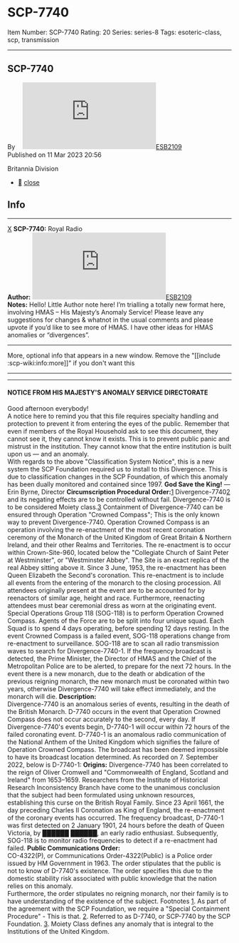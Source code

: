 # SCP-7740
Item Number: SCP-7740
Rating: 20
Series: series-8
Tags: esoteric-class, scp, transmission

---

SCP-7740  
---  
Byㅤ [![ESB2109](https://www.wikidot.com/avatar.php?userid=7869314&amp;size=small&amp;timestamp=1751332323)](http://www.wikidot.com/user:info/esb2109)[ESB2109](http://www.wikidot.com/user:info/esb2109)  
Published on 11 Mar 2023 20:56  
  

Britannia Division
  * [](javascript:;)
[close](javascript:;)
## Info
* * *
[X](javascript:;)
**SCP-7740:** Royal Radio  
**Author:** [![ESB2109](https://www.wikidot.com/avatar.php?userid=7869314&amp;size=small&amp;timestamp=1746201030)](http://www.wikidot.com/user:info/esb2109)[ESB2109](http://www.wikidot.com/user:info/esb2109)  
**Notes:** Hello! Little Author note here! I’m trialling a totally new format here, involving HMAS – His Majesty’s Anomaly Service! Please leave any suggestions for changes & whatnot in the usual comments and please upvote if you’d like to see more of HMAS. I have other ideas for HMAS anomalies or “divergences”.
* * *
More, optional info that appears in a new window. Remove the "[[include :scp-wiki:info:more]]" if you don't want this
* * *

* * *
#### NOTICE FROM HIS MAJESTY'S ANOMALY SERVICE DIRECTORATE
Good afternoon everybody!  
A notice here to remind you that this file requires specialty handling and protection to prevent it from entering the eyes of the public. Remember that even if members of the Royal Household ask to see this document, they cannot see it, they cannot know it exists. This is to prevent public panic and mistrust in the institution.
They cannot know that the entire institution is built upon us — and an anomaly.  
With regards to the above "Classification System Notice", this is a new system the SCP Foundation required us to install to this Divergence. This is due to classification changes in the SCP Foundation, of which this anomaly has been dually monitored and contained since 1997.
**God Save the King!**
— Erin Byrne, Director
**Circumscription Procedural Order:**[1](javascript:;)
Divergence-7740[2](javascript:;) and its negating effects are to be controlled without fail. Divergence-7740 is to be considered Moiety class.[3](javascript:;)
Containment of Divergence-7740 can be ensured through Operation "Crowned Compass"; This is the only known way to prevent Divergence-7740. Operation Crowned Compass is an operation involving the re-enactment of the most recent coronation ceremony of the Monarch of the United Kingdom of Great Britain & Northern Ireland, and their other Realms and Territories. The re-enactment is to occur within Crown-Site-960, located below the "Collegiate Church of Saint Peter at Westminster", or "Westminster Abbey". The Site is an exact replica of the real Abbey sitting above it. Since 3 June, 1953, the re-enactment has been Queen Elizabeth the Second's coronation.
This re-enactment is to include all events from the entering of the monarch to the closing procession. All attendees originally present at the event are to be accounted for by reenactors of similar age, height and race. Furthermore, reenacting attendees must bear ceremonial dress as worn at the originating event.
Special Operations Group 118 (SOG-118) is to perform Operation Crowned Compass. Agents of the Force are to be split into four unique squad. Each Squad is to spend 4 days operating, before spending 12 days resting. In the event Crowned Compass is a failed event, SOG-118 operations change from re-enactment to surveillance. SOG-118 are to scan all radio transmission waves to search for Divergence-7740-1. If the frequency broadcast is detected, the Prime Minister, the Director of HMAS and the Chief of the Metropolitan Police are to be alerted, to prepare for the next 72 hours.
In the event there is a new monarch, due to the death or abdication of the previous reigning monarch, the new monarch must be coronated within two years, otherwise Divergence-7740 will take effect immediately, and the monarch will die.
**Description:**  
Divergence-7740 is an anomalous series of events, resulting in the death of the British Monarch. D-7740 occurs in the event that Operation Crowned Compass does not occur accurately to the second, every day.
If Divergence-7740's events begin, D-7740-1 will occur within 72 hours of the failed coronating event. D-7740-1 is an anomalous radio communication of the National Anthem of the United Kingdom which signifies the failure of Operation Crowned Compass. The broadcast has been deemed impossible to have its broadcast location determined. As recorded on 7. September 2022, below is D-7740-1:
**Origins:**
Divergence-7740 has been correlated to the reign of Oliver Cromwell and "Commonwealth of England, Scotland and Ireland" from 1653–1659. Researchers from the Institute of Historical Research Inconsistency Branch have come to the unanimous conclusion that the subject had been formulated using unknown resources, establishing this curse on the British Royal Family.
Since 23 April 1661, the day preceding Charles II Coronation as King of England, the re-enactment of the coronary events has occurred.
The frequency broadcast, D-7740-1 was first detected on 2 January 1901, 24 hours before the death of Queen Victoria, by ██████ ██████, an early radio enthusiast. Subsequently, SOG-118 is to monitor radio frequencies to detect if a re-enactment had failed.
**Public Communications Order:**  
CO-4322(P), or Communications Order-4322(Public) is a Police order issued by HM Government in 1963. The order stipulates that the public is not to know of D-7740's existence. The order specifies this due to the domestic stability risk associated with public knowledge that the nation relies on this anomaly.  
Furthermore, the order stipulates no reigning monarch, nor their family is to have understanding of the existence of the subject.
Footnotes
[1](javascript:;). As part of the agreement with the SCP Foundation, we require a "Special Containment Procedure" - This is that.
[2](javascript:;). Referred to as D-7740, or SCP-7740 by the SCP Foundation.
[3](javascript:;). Moiety Class defines any anomaly that is integral to the Institutions of the United Kingdom.